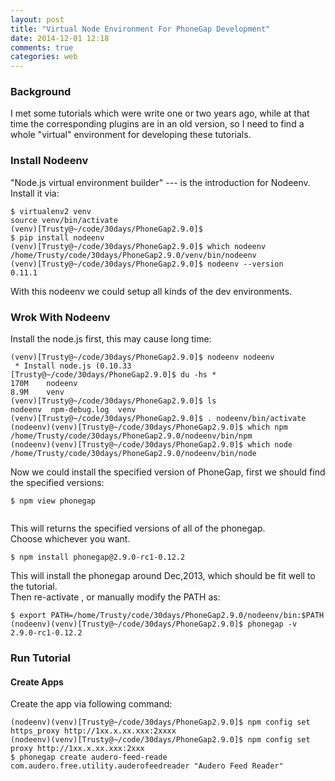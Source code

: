 ```yaml
---
layout: post
title: "Virtual Node Environment For PhoneGap Development"
date: 2014-12-01 12:18
comments: true
categories: web
---
```

### Background
I met some tutorials which were write one or two years ago, while at that time the corresponding plugins are in an old version, so I need to find a whole "virtual" environment for developing these tutorials.     
### Install Nodeenv
"Node.js virtual environment builder" --- is the introduction for Nodeenv.    
Install it via:    

```
$ virtualenv2 venv
source venv/bin/activate
(venv)[Trusty@~/code/30days/PhoneGap2.9.0]$ 
$ pip install nodeenv
(venv)[Trusty@~/code/30days/PhoneGap2.9.0]$ which nodeenv
/home/Trusty/code/30days/PhoneGap2.9.0/venv/bin/nodeenv
(venv)[Trusty@~/code/30days/PhoneGap2.9.0]$ nodeenv --version
0.11.1

```
With this nodeenv we could setup all kinds of the dev environments.   
### Wrok With Nodeenv
Install the node.js first, this may cause long time:    

```
(venv)[Trusty@~/code/30days/PhoneGap2.9.0]$ nodeenv nodeenv 
 * Install node.js (0.10.33 
[Trusty@~/code/30days/PhoneGap2.9.0]$ du -hs *
170M    nodeenv
8.9M    venv
(venv)[Trusty@~/code/30days/PhoneGap2.9.0]$ ls
nodeenv  npm-debug.log  venv
(venv)[Trusty@~/code/30days/PhoneGap2.9.0]$ . nodeenv/bin/activate 
(nodeenv)(venv)[Trusty@~/code/30days/PhoneGap2.9.0]$ which npm
/home/Trusty/code/30days/PhoneGap2.9.0/nodeenv/bin/npm
(nodeenv)(venv)[Trusty@~/code/30days/PhoneGap2.9.0]$ which node
/home/Trusty/code/30days/PhoneGap2.9.0/nodeenv/bin/node

```
Now we could install the specified version of PhoneGap, first we should find the specified versions:    

```
$ npm view phonegap


```
This will returns the specified versions of all of the phonegap.     
Choose whichever you want.    

```
$ npm install phonegap@2.9.0-rc1-0.12.2

```
This will install the phonegap around Dec,2013, which should be fit well to the tutorial.        
Then re-activate , or manually modify the PATH as:   

```
$ export PATH=/home/Trusty/code/30days/PhoneGap2.9.0/nodeenv/bin:$PATH
(nodeenv)(venv)[Trusty@~/code/30days/PhoneGap2.9.0]$ phonegap -v
2.9.0-rc1-0.12.2

```

### Run Tutorial
#### Create Apps
Create the app via following command:   

```
(nodeenv)(venv)[Trusty@~/code/30days/PhoneGap2.9.0]$ npm config set https_proxy http://1xx.x.xx.xxx:2xxxx
(nodeenv)(venv)[Trusty@~/code/30days/PhoneGap2.9.0]$ npm config set proxy http://1xx.x.xx.xxx:2xxx
$ phonegap create audero-feed-reade com.audero.free.utility.auderofeedreader "Audero Feed Reader"

```

